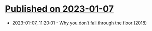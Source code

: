 # [Published on 2023-01-07](index.md)

* [2023-01-07, 11:20:01](https://news.ycombinator.com/item?id=34287101) - [Why you don’t fall through the floor (2018)](https://press.princeton.edu/books/paperback/9780691180984/the-new-science-of-strong-materials)
